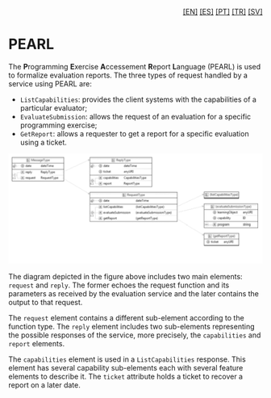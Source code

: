 <p align="right">
  <a href="README.md">[EN]</a>
  <a href="README_es.md">[ES]</a>
  <a href="README_pt.md">[PT]</a>
  <a href="README_tr.md">[TR]</a>
  <a href="README_sv.md">[SV]</a>
</p>

# PEARL 

The **P**rogramming **E**xercise **A**ccessement **R**eport **L**anguage (PEARL) is used to formalize evaluation reports. The three types of request handled by a service using PEARL are: 

 - `ListCapabilities`: provides the client systems with the capabilities of a particular evaluator;
 - `EvaluateSubmission`: allows the request of an evaluation for a specific programming exercise;
 - `GetReport`: allows a requester to get a report for a specific evaluation using a ticket. 

![PEARL Schema](PEARL.png)

The diagram depicted in the figure above includes two main elements: `request` and `reply`. The former echoes the request function and its parameters as received by the evaluation service and the later contains the output to that request.

The `request` element contains a different sub-element according to the function type. The `reply` element includes two sub-elements representing the possible responses of the service, more precisely, the `capabilities` and `report` elements.

The `capabilities` element is used in a `ListCapabilities` response. This element has several capability sub-elements each with several feature elements to describe it. The `ticket` attribute holds a ticket to recover a report on a later date.
